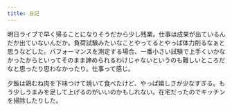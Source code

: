```yaml
---
title: 日記
---
```


明日ライブで早く帰ることになりそうだから少し残業。仕事は成果が出ているんだか出ていないんだか。負荷試験みたいなことやってるとやっぱ体力削るなぁと思うなどした。パフォーマンスを測定する場合、一番小さい試験で上手くいかなかったからといってそのまま諦められるわけじゃないというのも難しいところだなと思ったり思わなかったり。仕事って感じ。

夕飯は鶏むね肉を下味つけて焼いて食べたけど、やっぱ嬉しさが少なすぎる。もう少しうまみを足して上げるのがいいのかもしれない。在宅だったのでキッチンを掃除したりした。